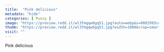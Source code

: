 ```yaml
---
title:  "Pink delicious"
metadate: "hide"
categories: [ Pussy ]
image: "https://preview.redd.it/wl3fmgqw6gq51.jpg?auto=webp&s=0002993cc4fb9096975e85d8ff26889d3928b701"
thumb: "https://preview.redd.it/wl3fmgqw6gq51.jpg?width=1080&crop=smart&auto=webp&s=17932ec83b7278ae0b349bb53f59a9ad40cca1e3"
visit: ""
---
```

Pink delicious
